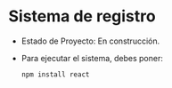 <h1>Sistema de registro</h1>

- Estado de Proyecto: En construcción.

- Para ejecutar el sistema, debes poner:

  ```npm install react```
